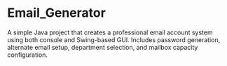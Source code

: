 # Email_Generator
A simple Java project that creates a professional email account system using both console and Swing-based GUI. Includes password generation, alternate email setup, department selection, and mailbox capacity configuration.
